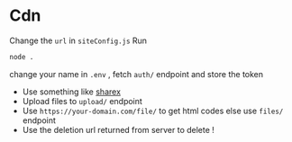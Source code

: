 # Cdn
Change the `url` in `siteConfig.js`
Run
```bash
node .
```
change your name in `.env` , fetch `auth/` endpoint and store the token

- Use something like [sharex](https://getsharex.com)
- Upload files to `upload/` endpoint
- Use `https://your-domain.com/file/` to get html codes else use `files/` endpoint
- Use the deletion url returned from server to delete !